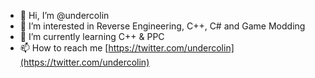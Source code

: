 - 👋 Hi, I’m @undercolin
- 👀 I’m interested in Reverse Engineering, C++, C# and Game Modding
- 🌱 I’m currently learning C++ & PPC
- 📫 How to reach me [https://twitter.com/undercolin](https://twitter.com/undercolin)

<!---
undercolin/undercolin is a ✨ special ✨ repository because its `README.md` (this file) appears on your GitHub profile.
You can click the Preview link to take a look at your changes.
--->
